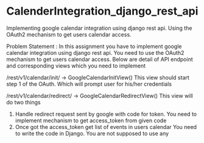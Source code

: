 # CalenderIntegration_django_rest_api
Implementing google calendar integration using django rest api. Using the OAuth2 mechanism to get users calendar access.

Problem Statement : In this assignment you have to implement google calendar integration using django rest api.
You need to use the OAuth2 mechanism to get users calendar access. 
Below are detail of API endpoint and corresponding views which you need to implement

/rest/v1/calendar/init/ -> GoogleCalendarInitView()
This view should start step 1 of the OAuth. Which will prompt user for
his/her credentials

/rest/v1/calendar/redirect/ -> GoogleCalendarRedirectView()
This view will do two things
1. Handle redirect request sent by google with code for token. You
need to implement mechanism to get access_token from given
code
2. Once got the access_token get list of events in users calendar
You need to write the code in Django. You are not supposed to use any
